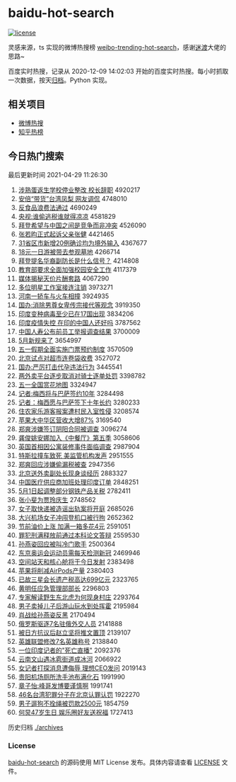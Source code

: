 # baidu-hot-search

[![license](https://img.shields.io/github/license/Arrackisarookie/baidu-hot-search)](https://github.com/Arrackisarookie/baidu-hot-search/blob/master/LICENSE)

灵感来源，ts 实现的微博热搜榜 [weibo-trending-hot-search](https://github.com/justjavac/weibo-trending-hot-search)，感谢[迷渡](https://github.com/justjavac)大佬的思路~

百度实时热搜，记录从 2020-12-09 14:02:03 开始的百度实时热搜。每小时抓取一次数据，按天[归档](./archives)。Python 实现。

## 相关项目
+ [微博热搜](https://github.com/Arrackisarookie/weibo-hot-search)
+ [知乎热榜](https://github.com/Arrackisarookie/zhihu-top-search)

## 今日热门搜索

<!-- Rank Begin -->

最后更新时间 2021-04-29 11:26:30

1. [涉熟蛋返生学校停业整改 校长辞职](http://www.baidu.com/baidu?cl=3&tn=SE_baiduhomet8_jmjb7mjw&rsv_dl=fyb_top&fr=top1000&wd=%C9%E6%CA%EC%B5%B0%B7%B5%C9%FA%D1%A7%D0%A3%CD%A3%D2%B5%D5%FB%B8%C4%20%D0%A3%B3%A4%B4%C7%D6%B0) 4920217
1. [安倍“带货”台湾凤梨 网友调侃](http://www.baidu.com/baidu?cl=3&tn=SE_baiduhomet8_jmjb7mjw&rsv_dl=fyb_top&fr=top1000&wd=%B0%B2%B1%B6%A1%B0%B4%F8%BB%F5%A1%B1%CC%A8%CD%E5%B7%EF%C0%E6%20%CD%F8%D3%D1%B5%F7%D9%A9) 4748010
1. [反食品浪费法通过](http://www.baidu.com/baidu?cl=3&tn=SE_baiduhomet8_jmjb7mjw&rsv_dl=fyb_top&fr=top1000&wd=%B7%B4%CA%B3%C6%B7%C0%CB%B7%D1%B7%A8%CD%A8%B9%FD) 4690249
1. [央视:谁偷逃税谁就得凉凉](http://www.baidu.com/baidu?cl=3&tn=SE_baiduhomet8_jmjb7mjw&rsv_dl=fyb_top&fr=top1000&wd=%D1%EB%CA%D3%3A%CB%AD%CD%B5%CC%D3%CB%B0%CB%AD%BE%CD%B5%C3%C1%B9%C1%B9) 4581829
1. [拜登希望与中国之间是竞争而非冲突](http://www.baidu.com/baidu?cl=3&tn=SE_baiduhomet8_jmjb7mjw&rsv_dl=fyb_top&fr=top1000&wd=%B0%DD%B5%C7%CF%A3%CD%FB%D3%EB%D6%D0%B9%FA%D6%AE%BC%E4%CA%C7%BE%BA%D5%F9%B6%F8%B7%C7%B3%E5%CD%BB) 4526090
1. [张若昀正式起诉父亲张健](http://www.baidu.com/baidu?cl=3&tn=SE_baiduhomet8_jmjb7mjw&rsv_dl=fyb_top&fr=top1000&wd=%D5%C5%C8%F4%EA%C0%D5%FD%CA%BD%C6%F0%CB%DF%B8%B8%C7%D7%D5%C5%BD%A1) 4421465
1. [31省区市新增20例确诊均为境外输入](http://www.baidu.com/baidu?cl=3&tn=SE_baiduhomet8_jmjb7mjw&rsv_dl=fyb_top&fr=top1000&wd=31%CA%A1%C7%F8%CA%D0%D0%C2%D4%F620%C0%FD%C8%B7%D5%EF%BE%F9%CE%AA%BE%B3%CD%E2%CA%E4%C8%EB) 4367677
1. [18元一日游被带去参观墓地](http://www.baidu.com/baidu?cl=3&tn=SE_baiduhomet8_jmjb7mjw&rsv_dl=fyb_top&fr=top1000&wd=18%D4%AA%D2%BB%C8%D5%D3%CE%B1%BB%B4%F8%C8%A5%B2%CE%B9%DB%C4%B9%B5%D8) 4266714
1. [拜登提名华裔副防长是什么信号？](http://www.baidu.com/baidu?cl=3&tn=SE_baiduhomet8_jmjb7mjw&rsv_dl=fyb_top&fr=top1000&wd=%B0%DD%B5%C7%CC%E1%C3%FB%BB%AA%D2%E1%B8%B1%B7%C0%B3%A4%CA%C7%CA%B2%C3%B4%D0%C5%BA%C5%A3%BF) 4214808
1. [教育部要求全面加强校园安全工作](http://www.baidu.com/baidu?cl=3&tn=SE_baiduhomet8_jmjb7mjw&rsv_dl=fyb_top&fr=top1000&wd=%BD%CC%D3%FD%B2%BF%D2%AA%C7%F3%C8%AB%C3%E6%BC%D3%C7%BF%D0%A3%D4%B0%B0%B2%C8%AB%B9%A4%D7%F7) 4117379
1. [媒体揭秘天价片酬套路](http://www.baidu.com/baidu?cl=3&tn=SE_baiduhomet8_jmjb7mjw&rsv_dl=fyb_top&fr=top1000&wd=%C3%BD%CC%E5%BD%D2%C3%D8%CC%EC%BC%DB%C6%AC%B3%EA%CC%D7%C2%B7) 4067290
1. [多位明星工作室接连注销](http://www.baidu.com/baidu?cl=3&tn=SE_baiduhomet8_jmjb7mjw&rsv_dl=fyb_top&fr=top1000&wd=%B6%E0%CE%BB%C3%F7%D0%C7%B9%A4%D7%F7%CA%D2%BD%D3%C1%AC%D7%A2%CF%FA) 3973271
1. [河南一轿车与火车相撞](http://www.baidu.com/baidu?cl=3&tn=SE_baiduhomet8_jmjb7mjw&rsv_dl=fyb_top&fr=top1000&wd=%BA%D3%C4%CF%D2%BB%BD%CE%B3%B5%D3%EB%BB%F0%B3%B5%CF%E0%D7%B2) 3924935
1. [国办:消除男尊女卑传宗接代等观念](http://www.baidu.com/baidu?cl=3&tn=SE_baiduhomet8_jmjb7mjw&rsv_dl=fyb_top&fr=top1000&wd=%B9%FA%B0%EC%3A%CF%FB%B3%FD%C4%D0%D7%F0%C5%AE%B1%B0%B4%AB%D7%DA%BD%D3%B4%FA%B5%C8%B9%DB%C4%EE) 3919350
1. [印度变种病毒至少已在17国出现](http://www.baidu.com/baidu?cl=3&tn=SE_baiduhomet8_jmjb7mjw&rsv_dl=fyb_top&fr=top1000&wd=%D3%A1%B6%C8%B1%E4%D6%D6%B2%A1%B6%BE%D6%C1%C9%D9%D2%D1%D4%DA17%B9%FA%B3%F6%CF%D6) 3834206
1. [印度疫情失控 在印的中国人还好吗](http://www.baidu.com/baidu?cl=3&tn=SE_baiduhomet8_jmjb7mjw&rsv_dl=fyb_top&fr=top1000&wd=%D3%A1%B6%C8%D2%DF%C7%E9%CA%A7%BF%D8%20%D4%DA%D3%A1%B5%C4%D6%D0%B9%FA%C8%CB%BB%B9%BA%C3%C2%F0) 3787562
1. [中国人寿公布前员工举报调查结果](http://www.baidu.com/baidu?cl=3&tn=SE_baiduhomet8_jmjb7mjw&rsv_dl=fyb_top&fr=top1000&wd=%D6%D0%B9%FA%C8%CB%CA%D9%B9%AB%B2%BC%C7%B0%D4%B1%B9%A4%BE%D9%B1%A8%B5%F7%B2%E9%BD%E1%B9%FB) 3700009
1. [5月新规来了](http://www.baidu.com/baidu?cl=3&tn=SE_baiduhomet8_jmjb7mjw&rsv_dl=fyb_top&fr=top1000&wd=5%D4%C2%D0%C2%B9%E6%C0%B4%C1%CB) 3654997
1. [五一假期全面实施门票预约制度](http://www.baidu.com/baidu?cl=3&tn=SE_baiduhomet8_jmjb7mjw&rsv_dl=fyb_top&fr=top1000&wd=%CE%E5%D2%BB%BC%D9%C6%DA%C8%AB%C3%E6%CA%B5%CA%A9%C3%C5%C6%B1%D4%A4%D4%BC%D6%C6%B6%C8) 3570509
1. [北京试点对超市连卷袋收费](http://www.baidu.com/baidu?cl=3&tn=SE_baiduhomet8_jmjb7mjw&rsv_dl=fyb_top&fr=top1000&wd=%B1%B1%BE%A9%CA%D4%B5%E3%B6%D4%B3%AC%CA%D0%C1%AC%BE%ED%B4%FC%CA%D5%B7%D1) 3527072
1. [国办:严厉打击代孕违法行为](http://www.baidu.com/baidu?cl=3&tn=SE_baiduhomet8_jmjb7mjw&rsv_dl=fyb_top&fr=top1000&wd=%B9%FA%B0%EC%3A%D1%CF%C0%F7%B4%F2%BB%F7%B4%FA%D4%D0%CE%A5%B7%A8%D0%D0%CE%AA) 3445541
1. [两外卖平台逐步取消对骑士逐单处罚](http://www.baidu.com/baidu?cl=3&tn=SE_baiduhomet8_jmjb7mjw&rsv_dl=fyb_top&fr=top1000&wd=%C1%BD%CD%E2%C2%F4%C6%BD%CC%A8%D6%F0%B2%BD%C8%A1%CF%FB%B6%D4%C6%EF%CA%BF%D6%F0%B5%A5%B4%A6%B7%A3) 3398782
1. [五一全国赏花地图](http://www.baidu.com/baidu?cl=3&tn=SE_baiduhomet8_jmjb7mjw&rsv_dl=fyb_top&fr=top1000&wd=%CE%E5%D2%BB%C8%AB%B9%FA%C9%CD%BB%A8%B5%D8%CD%BC) 3324947
1. [记者:梅西将与巴萨签约10年](http://www.baidu.com/baidu?cl=3&tn=SE_baiduhomet8_jmjb7mjw&rsv_dl=fyb_top&fr=top1000&wd=%BC%C7%D5%DF%3A%C3%B7%CE%F7%BD%AB%D3%EB%B0%CD%C8%F8%C7%A9%D4%BC10%C4%EA) 3284498
1. [记者：梅西愿与巴萨签下十年长约](http://www.baidu.com/baidu?cl=3&tn=SE_baiduhomet8_jmjb7mjw&rsv_dl=fyb_top&fr=top1000&wd=%BC%C7%D5%DF%A3%BA%C3%B7%CE%F7%D4%B8%D3%EB%B0%CD%C8%F8%C7%A9%CF%C2%CA%AE%C4%EA%B3%A4%D4%BC) 3280233
1. [住农家乐游客报案遭村民入室性侵](http://www.baidu.com/baidu?cl=3&tn=SE_baiduhomet8_jmjb7mjw&rsv_dl=fyb_top&fr=top1000&wd=%D7%A1%C5%A9%BC%D2%C0%D6%D3%CE%BF%CD%B1%A8%B0%B8%D4%E2%B4%E5%C3%F1%C8%EB%CA%D2%D0%D4%C7%D6) 3208574
1. [苹果大中华区营收大增87%](http://www.baidu.com/baidu?cl=3&tn=SE_baiduhomet8_jmjb7mjw&rsv_dl=fyb_top&fr=top1000&wd=%C6%BB%B9%FB%B4%F3%D6%D0%BB%AA%C7%F8%D3%AA%CA%D5%B4%F3%D4%F687%25) 3169540
1. [郑爽涉嫌签订阴阳合同被调查](http://www.baidu.com/baidu?cl=3&tn=SE_baiduhomet8_jmjb7mjw&rsv_dl=fyb_top&fr=top1000&wd=%D6%A3%CB%AC%C9%E6%CF%D3%C7%A9%B6%A9%D2%F5%D1%F4%BA%CF%CD%AC%B1%BB%B5%F7%B2%E9) 3096274
1. [龚俊姚安娜加入《中餐厅》第五季](http://www.baidu.com/baidu?cl=3&tn=SE_baiduhomet8_jmjb7mjw&rsv_dl=fyb_top&fr=top1000&wd=%B9%A8%BF%A1%D2%A6%B0%B2%C4%C8%BC%D3%C8%EB%A1%B6%D6%D0%B2%CD%CC%FC%A1%B7%B5%DA%CE%E5%BC%BE) 3058606
1. [英国首相因公寓装修事件面临调查](http://www.baidu.com/baidu?cl=3&tn=SE_baiduhomet8_jmjb7mjw&rsv_dl=fyb_top&fr=top1000&wd=%D3%A2%B9%FA%CA%D7%CF%E0%D2%F2%B9%AB%D4%A2%D7%B0%D0%DE%CA%C2%BC%FE%C3%E6%C1%D9%B5%F7%B2%E9) 2987904
1. [特斯拉撞车致死 美监管机构发声](http://www.baidu.com/baidu?cl=3&tn=SE_baiduhomet8_jmjb7mjw&rsv_dl=fyb_top&fr=top1000&wd=%CC%D8%CB%B9%C0%AD%D7%B2%B3%B5%D6%C2%CB%C0%20%C3%C0%BC%E0%B9%DC%BB%FA%B9%B9%B7%A2%C9%F9) 2951555
1. [郑爽回应涉嫌偷漏税被查](http://www.baidu.com/baidu?cl=3&tn=SE_baiduhomet8_jmjb7mjw&rsv_dl=fyb_top&fr=top1000&wd=%D6%A3%CB%AC%BB%D8%D3%A6%C9%E6%CF%D3%CD%B5%C2%A9%CB%B0%B1%BB%B2%E9) 2947356
1. [北京送外卖副处长现身谈经历](http://www.baidu.com/baidu?cl=3&tn=SE_baiduhomet8_jmjb7mjw&rsv_dl=fyb_top&fr=top1000&wd=%B1%B1%BE%A9%CB%CD%CD%E2%C2%F4%B8%B1%B4%A6%B3%A4%CF%D6%C9%ED%CC%B8%BE%AD%C0%FA) 2883327
1. [中国医疗供应商加班处理印度订单](http://www.baidu.com/baidu?cl=3&tn=SE_baiduhomet8_jmjb7mjw&rsv_dl=fyb_top&fr=top1000&wd=%D6%D0%B9%FA%D2%BD%C1%C6%B9%A9%D3%A6%C9%CC%BC%D3%B0%E0%B4%A6%C0%ED%D3%A1%B6%C8%B6%A9%B5%A5) 2848251
1. [5月1日起调整部分钢铁产品关税](http://www.baidu.com/baidu?cl=3&tn=SE_baiduhomet8_jmjb7mjw&rsv_dl=fyb_top&fr=top1000&wd=5%D4%C21%C8%D5%C6%F0%B5%F7%D5%FB%B2%BF%B7%D6%B8%D6%CC%FA%B2%FA%C6%B7%B9%D8%CB%B0) 2782411
1. [张小斐为贾玲庆生](http://www.baidu.com/baidu?cl=3&tn=SE_baiduhomet8_jmjb7mjw&rsv_dl=fyb_top&fr=top1000&wd=%D5%C5%D0%A1%EC%B3%CE%AA%BC%D6%C1%E1%C7%EC%C9%FA) 2748562
1. [女子取快递被造谣出轨案将开庭](http://www.baidu.com/baidu?cl=3&tn=SE_baiduhomet8_jmjb7mjw&rsv_dl=fyb_top&fr=top1000&wd=%C5%AE%D7%D3%C8%A1%BF%EC%B5%DD%B1%BB%D4%EC%D2%A5%B3%F6%B9%EC%B0%B8%BD%AB%BF%AA%CD%A5) 2685026
1. [大兴机场女子冲闯登机口被行拘](http://www.baidu.com/baidu?cl=3&tn=SE_baiduhomet8_jmjb7mjw&rsv_dl=fyb_top&fr=top1000&wd=%B4%F3%D0%CB%BB%FA%B3%A1%C5%AE%D7%D3%B3%E5%B4%B3%B5%C7%BB%FA%BF%DA%B1%BB%D0%D0%BE%D0) 2652362
1. [节前油价上涨 加满一箱多花4元](http://www.baidu.com/baidu?cl=3&tn=SE_baiduhomet8_jmjb7mjw&rsv_dl=fyb_top&fr=top1000&wd=%BD%DA%C7%B0%D3%CD%BC%DB%C9%CF%D5%C7%20%BC%D3%C2%FA%D2%BB%CF%E4%B6%E0%BB%A84%D4%AA) 2591051
1. [罪犯刑满释放前通过本科论文答辩](http://www.baidu.com/baidu?cl=3&tn=SE_baiduhomet8_jmjb7mjw&rsv_dl=fyb_top&fr=top1000&wd=%D7%EF%B7%B8%D0%CC%C2%FA%CA%CD%B7%C5%C7%B0%CD%A8%B9%FD%B1%BE%BF%C6%C2%DB%CE%C4%B4%F0%B1%E7) 2559530
1. [孙燕姿回应被叫冷门歌手](http://www.baidu.com/baidu?cl=3&tn=SE_baiduhomet8_jmjb7mjw&rsv_dl=fyb_top&fr=top1000&wd=%CB%EF%D1%E0%D7%CB%BB%D8%D3%A6%B1%BB%BD%D0%C0%E4%C3%C5%B8%E8%CA%D6) 2500364
1. [东京奥运会运动员需每天检测新冠](http://www.baidu.com/baidu?cl=3&tn=SE_baiduhomet8_jmjb7mjw&rsv_dl=fyb_top&fr=top1000&wd=%B6%AB%BE%A9%B0%C2%D4%CB%BB%E1%D4%CB%B6%AF%D4%B1%D0%E8%C3%BF%CC%EC%BC%EC%B2%E2%D0%C2%B9%DA) 2469946
1. [空间站天和核心舱将于今日发射](http://www.baidu.com/baidu?cl=3&tn=SE_baiduhomet8_jmjb7mjw&rsv_dl=fyb_top&fr=top1000&wd=%BF%D5%BC%E4%D5%BE%CC%EC%BA%CD%BA%CB%D0%C4%B2%D5%BD%AB%D3%DA%BD%F1%C8%D5%B7%A2%C9%E4) 2383498
1. [苹果将削减AirPods产量](http://www.baidu.com/baidu?cl=3&tn=SE_baiduhomet8_jmjb7mjw&rsv_dl=fyb_top&fr=top1000&wd=%C6%BB%B9%FB%BD%AB%CF%F7%BC%F5AirPods%B2%FA%C1%BF) 2380403
1. [已故三星会长遗产税高达699亿元](http://www.baidu.com/baidu?cl=3&tn=SE_baiduhomet8_jmjb7mjw&rsv_dl=fyb_top&fr=top1000&wd=%D2%D1%B9%CA%C8%FD%D0%C7%BB%E1%B3%A4%D2%C5%B2%FA%CB%B0%B8%DF%B4%EF699%D2%DA%D4%AA) 2323765
1. [黄明任应急管理部部长](http://www.baidu.com/baidu?cl=3&tn=SE_baiduhomet8_jmjb7mjw&rsv_dl=fyb_top&fr=top1000&wd=%BB%C6%C3%F7%C8%CE%D3%A6%BC%B1%B9%DC%C0%ED%B2%BF%B2%BF%B3%A4) 2296803
1. [专家解读野生东北虎为何现身村庄](http://www.baidu.com/baidu?cl=3&tn=SE_baiduhomet8_jmjb7mjw&rsv_dl=fyb_top&fr=top1000&wd=%D7%A8%BC%D2%BD%E2%B6%C1%D2%B0%C9%FA%B6%AB%B1%B1%BB%A2%CE%AA%BA%CE%CF%D6%C9%ED%B4%E5%D7%AF) 2293764
1. [男子卖掉儿子后游山玩水到处挥霍](http://www.baidu.com/baidu?cl=3&tn=SE_baiduhomet8_jmjb7mjw&rsv_dl=fyb_top&fr=top1000&wd=%C4%D0%D7%D3%C2%F4%B5%F4%B6%F9%D7%D3%BA%F3%D3%CE%C9%BD%CD%E6%CB%AE%B5%BD%B4%A6%BB%D3%BB%F4) 2195984
1. [肖战给孙燕姿反黑](http://www.baidu.com/baidu?cl=3&tn=SE_baiduhomet8_jmjb7mjw&rsv_dl=fyb_top&fr=top1000&wd=%D0%A4%D5%BD%B8%F8%CB%EF%D1%E0%D7%CB%B7%B4%BA%DA) 2170494
1. [俄罗斯驱逐7名驻俄外交人员](http://www.baidu.com/baidu?cl=3&tn=SE_baiduhomet8_jmjb7mjw&rsv_dl=fyb_top&fr=top1000&wd=%B6%ED%C2%DE%CB%B9%C7%FD%D6%F07%C3%FB%D7%A4%B6%ED%CD%E2%BD%BB%C8%CB%D4%B1) 2141888
1. [被日方抗议后赵立坚将推文置顶](http://www.baidu.com/baidu?cl=3&tn=SE_baiduhomet8_jmjb7mjw&rsv_dl=fyb_top&fr=top1000&wd=%B1%BB%C8%D5%B7%BD%BF%B9%D2%E9%BA%F3%D5%D4%C1%A2%BC%E1%BD%AB%CD%C6%CE%C4%D6%C3%B6%A5) 2139107
1. [英雄联盟修改7名英雄称号](http://www.baidu.com/baidu?cl=3&tn=SE_baiduhomet8_jmjb7mjw&rsv_dl=fyb_top&fr=top1000&wd=%D3%A2%D0%DB%C1%AA%C3%CB%D0%DE%B8%C47%C3%FB%D3%A2%D0%DB%B3%C6%BA%C5) 2138840
1. [一位印度记者的"死亡直播"](http://www.baidu.com/baidu?cl=3&tn=SE_baiduhomet8_jmjb7mjw&rsv_dl=fyb_top&fr=top1000&wd=%D2%BB%CE%BB%D3%A1%B6%C8%BC%C7%D5%DF%B5%C4%22%CB%C0%CD%F6%D6%B1%B2%A5%22) 2092376
1. [云南文山遇冰雹街道成冰河](http://www.baidu.com/baidu?cl=3&tn=SE_baiduhomet8_jmjb7mjw&rsv_dl=fyb_top&fr=top1000&wd=%D4%C6%C4%CF%CE%C4%C9%BD%D3%F6%B1%F9%B1%A2%BD%D6%B5%C0%B3%C9%B1%F9%BA%D3) 2066922
1. [女记者打探消息遭侮辱 理想CEO发问](http://www.baidu.com/baidu?cl=3&tn=SE_baiduhomet8_jmjb7mjw&rsv_dl=fyb_top&fr=top1000&wd=%C5%AE%BC%C7%D5%DF%B4%F2%CC%BD%CF%FB%CF%A2%D4%E2%CE%EA%C8%E8%20%C0%ED%CF%EBCEO%B7%A2%CE%CA) 2019143
1. [贵阳机场厕所洗手池布满化石](http://www.baidu.com/baidu?cl=3&tn=SE_baiduhomet8_jmjb7mjw&rsv_dl=fyb_top&fr=top1000&wd=%B9%F3%D1%F4%BB%FA%B3%A1%B2%DE%CB%F9%CF%B4%CA%D6%B3%D8%B2%BC%C2%FA%BB%AF%CA%AF) 1991990
1. [章子怡:峰哥发博要谨慎啊](http://www.baidu.com/baidu?cl=3&tn=SE_baiduhomet8_jmjb7mjw&rsv_dl=fyb_top&fr=top1000&wd=%D5%C2%D7%D3%E2%F9%3A%B7%E5%B8%E7%B7%A2%B2%A9%D2%AA%BD%F7%C9%F7%B0%A1) 1991741
1. [46名台湾犯罪分子在北京认罪认罚](http://www.baidu.com/baidu?cl=3&tn=SE_baiduhomet8_jmjb7mjw&rsv_dl=fyb_top&fr=top1000&wd=46%C3%FB%CC%A8%CD%E5%B7%B8%D7%EF%B7%D6%D7%D3%D4%DA%B1%B1%BE%A9%C8%CF%D7%EF%C8%CF%B7%A3) 1922270
1. [男子遛狗不拴绳被罚款2500元](http://www.baidu.com/baidu?cl=3&tn=SE_baiduhomet8_jmjb7mjw&rsv_dl=fyb_top&fr=top1000&wd=%C4%D0%D7%D3%E5%DE%B9%B7%B2%BB%CB%A9%C9%FE%B1%BB%B7%A3%BF%EE2500%D4%AA) 1854759
1. [何炅47岁生日 娱乐圈好友送祝福](http://www.baidu.com/baidu?cl=3&tn=SE_baiduhomet8_jmjb7mjw&rsv_dl=fyb_top&fr=top1000&wd=%BA%CE%EA%C147%CB%EA%C9%FA%C8%D5%20%D3%E9%C0%D6%C8%A6%BA%C3%D3%D1%CB%CD%D7%A3%B8%A3) 1727413
<!-- Rank End -->

历史归档 [./archives](./archives)

### License

[baidu-hot-search](https://github.com/Arrackisarookie/baidu-hot-search) 的源码使用 MIT License 发布。具体内容请查看 [LICENSE](./LICENSE) 文件。

